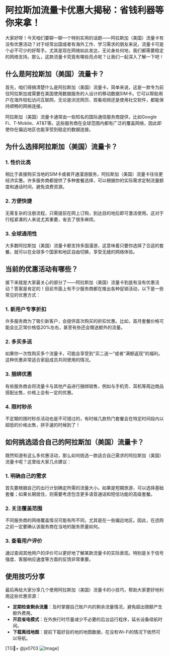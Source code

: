 # 阿拉斯加流量卡优惠大揭秘：省钱利器等你来拿！

大家好呀！今天咱们要聊一聊一个特别实用的话题——阿拉斯加（美国）流量卡有没有优惠活动？对于经常出国或者有海外工作、学习需求的朋友来说，流量卡可是个必不可少的好帮手。尤其是现在网络如此发达，无论身处何地，我们都需要稳定的网络支持。那么，这款流量卡究竟有哪些亮点呢？让我们一起深入了解一下吧！

## 什么是阿拉斯加（美国）流量卡？

首先，咱们得搞清楚什么是阿拉斯加（美国）流量卡。简单来说，这是一款专为前往阿拉斯加或需要在美国使用数据服务的人设计的移动数据SIM卡。它可以帮助用户在海外轻松访问互联网，无论是浏览网页、观看视频还是使用社交软件，都能保持顺畅的网络连接。

阿拉斯加（美国）流量卡通常由一些知名的国际通信服务商提供，比如Google Fi、T-Mobile、AT&T等。这些服务商在全球范围内都有广泛的覆盖网络，因此即使你在偏远地区也能享受到稳定的数据连接。

## 为什么选择阿拉斯加（美国）流量卡？

### 1. **性价比高**
相比于直接购买当地的SIM卡或者开通漫游服务，阿拉斯加（美国）流量卡往往更经济实惠。许多服务商都提供了多种套餐选择，可以根据你的实际需求定制流量额度和通话时间，避免浪费资源。

### 2. **方便快捷**
无需复杂的注册流程，只需提前在网上订购，到达目的地后即可激活使用。这对于行程紧凑的人来说尤其重要，省去了很多麻烦。

### 3. **全球通用性**
大多数阿拉斯加（美国）流量卡都支持多国漫游，这意味着只要你选择了合适的套餐，就可以在全球多个国家和地区自由切换，享受无缝的网络体验。

## 当前的优惠活动有哪些？

接下来就是大家最关心的部分了——阿拉斯加（美国）流量卡到底有没有优惠活动？答案是肯定的！目前市面上有不少服务商都在推出各种促销活动，以下是一些常见的优惠方式：

### 1. **新用户专享折扣**
许多服务商为了吸引新客户，会提供首次购买的折扣优惠。比如，首月套餐价格可能会比正常价格低20%左右，甚至有些还会赠送额外的流量。

### 2. **多买多送**
如果你一次性购买多个流量卡，可能会享受到“买二送一”或者“满额返现”的福利。这种优惠非常适合家庭成员共同使用的情况。

### 3. **捆绑优惠**
有些服务商会将流量卡与其他产品进行捆绑销售，例如与手机壳、耳机等周边商品搭配出售，价格上会有一定的优惠。

### 4. **限时秒杀**
不定期的限时秒杀活动也是不可错过的，有时候几款热门套餐会在特定时间段内以超低的价格出售，拼手速的时候到了！

## 如何挑选适合自己的阿拉斯加（美国）流量卡？

既然知道有这么多优惠活动，那么如何挑选一款适合自己需求的阿拉斯加（美国）流量卡呢？这里给大家几点建议：

### 1. **明确自己的需求**
首先要根据自己的出行计划确定所需的流量大小。如果是短期旅游，可以选择基础套餐；如果长期居住，则需要考虑包含更多语音通话和短信功能的高级套餐。

### 2. **关注覆盖范围**
不同服务商的网络覆盖情况可能有所不同，尤其是在一些偏远地区。因此，在选购之前一定要确认该服务商在当地的服务质量如何。

### 3. **查看用户评价**
通过查阅其他用户的评价可以更好地了解某款流量卡的实际表现。特别是关于信号强度、客服响应速度等方面的反馈非常重要。

## 使用技巧分享

最后再给大家分享几个使用阿拉斯加（美国）流量卡的小技巧，帮助大家更好地利用这些优惠资源：

- **定期检查剩余流量**：及时掌握自己账户内的剩余流量情况，避免超出限额产生额外费用。
- **开启省电模式**：在外旅行时尽量减少不必要的后台运行程序，延长设备续航时间。
- **下载离线地图**：提前下载好目的地的地图数据，在没有Wi-Fi的情况下依然可以导航。

[TG💪+ @jx0703 ![Image](https://github.com/user-attachments/assets/dbca1d08-cadb-493c-b0ec-ad6f7a83f270)]